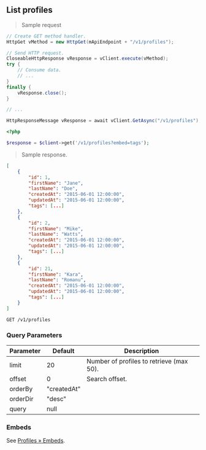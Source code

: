 ## List profiles

> Sample request

```java
// Create GET method handler.
HttpGet vMethod = new HttpGet(mApiEndpoint + "/v1/profiles");

// Send HTTP request.
CloseableHttpResponse vResponse = vClient.execute(vMethod);
try {
    // Consume data.
    // ...
}
finally {
    vResponse.close();
}
```

```c
// ...
```

```csharp
HttpResponseMessage vResponse = await vClient.GetAsync("/v1/profiles");
```

```php
<?php

$response = $client->get('/v1/profiles?embed=tags');
```

> Sample response.

```json
[
    {
        "id": 1,
        "firstName": "Jane",
        "lastName": "Doe",
        "createdAt": "2015-06-01 12:00:00",
        "updatedAt": "2015-06-01 12:00:00",
        "tags": [...]
    },
    {
        "id": 2,
        "firstName": "Mike",
        "lastName": "Watts",
        "createdAt": "2015-06-01 12:00:00",
        "updatedAt": "2015-06-01 12:00:00",
        "tags": [...]
    },
    {
        "id": 21,
        "firstName": "Kara",
        "lastName": "Romanu",
        "createdAt": "2015-06-01 12:00:00",
        "updatedAt": "2015-06-01 12:00:00",
        "tags": [...]
    }
]
```

`GET /v1/profiles`

### Query Parameters

Parameter | Default | Description
--------- | ------- | -----------
limit | 20 | Number of profiles to retrieve (max 50).
offset | 0 | Search offset.
orderBy | "createdAt" |
orderDir | "desc" |
query | null |

### Embeds

See [Profiles &raquo; Embeds](#embeds-for-profiles).
